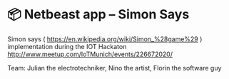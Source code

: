 # :package: Netbeast app – Simon Says

Simon says ( https://en.wikipedia.org/wiki/Simon_%28game%29 ) implementation during the IOT Hackaton
http://www.meetup.com/IoTMunich/events/226672020/

Team: Julian the electrotechniker, Nino the artist, Florin the software guy



